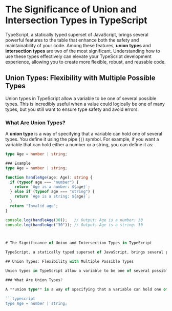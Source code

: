 # The Significance of Union and Intersection Types in TypeScript

TypeScript, a statically typed superset of JavaScript, brings several powerful features to the table that enhance both the safety and maintainability of your code. Among these features, **union types** and **intersection types** are two of the most significant. Understanding how to use these types effectively can elevate your TypeScript development experience, allowing you to create more flexible, robust, and reusable code.

## Union Types: Flexibility with Multiple Possible Types

Union types in TypeScript allow a variable to be one of several possible types. This is incredibly useful when a value could logically be one of many types, but you still want to ensure type safety and avoid errors.

### What Are Union Types?

A **union type** is a way of specifying that a variable can hold one of several types. You define it using the pipe (`|`) symbol. For example, if you want a variable that can hold either a number or a string, you can define it as:

```typescript
type Age = number | string;

### Example
type Age = number | string;

function handleAge(age: Age): string {
  if (typeof age === "number") {
    return `Age is a number: ${age}`;
  } else if (typeof age === "string") {
    return `Age is a string: ${age}`;
  }
  return "Invalid age";
}

console.log(handleAge(30));   // Output: Age is a number: 30
console.log(handleAge("30")); // Output: Age is a string: 30



# The Significance of Union and Intersection Types in TypeScript

TypeScript, a statically typed superset of JavaScript, brings several powerful features to the table that enhance both the safety and maintainability of your code. Among these features, **union types** and **intersection types** are two of the most significant. Understanding how to use these types effectively can elevate your TypeScript development experience, allowing you to create more flexible, robust, and reusable code.

## Union Types: Flexibility with Multiple Possible Types

Union types in TypeScript allow a variable to be one of several possible types. This is incredibly useful when a value could logically be one of many types, but you still want to ensure type safety and avoid errors.

### What Are Union Types?

A **union type** is a way of specifying that a variable can hold one of several types. You define it using the pipe (`|`) symbol. For example, if you want a variable that can hold either a number or a string, you can define it as:

```typescript
type Age = number | string;
